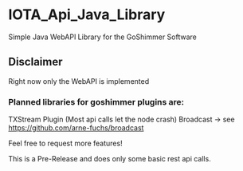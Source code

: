 # IOTA_Api_Java_Library
Simple Java WebAPI Library for the GoShimmer Software

## Disclaimer
Right now only the WebAPI is implemented

### Planned libraries for goshimmer plugins are:
TXStream Plugin (Most api calls let the node crash)
Broadcast -> see https://github.com/arne-fuchs/broadcast

Feel free to request more features!

This is a Pre-Release and does only some basic rest api calls.
